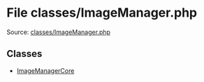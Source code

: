 File classes/ImageManager.php
=========

Source: [classes/ImageManager.php](https://github.com/PrestaShop/PrestaShop/blob/1.6.0.3/classes/ImageManager.php)


Classes
-------

* [ImageManagerCore](class.ImageManagerCore.md)

